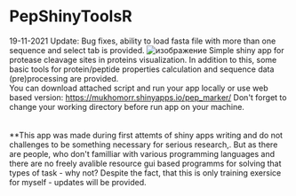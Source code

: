 # PepShinyToolsR
19-11-2021 Update: Bug fixes, ability to load fasta file with more than one sequence and select tab is provided.
![изображение](https://user-images.githubusercontent.com/86622871/142654016-a40d7b1b-b5ab-4338-9802-381bd5391914.png)
Simple shiny app for protease cleavage sites in proteins visualization. In addition to this, some basic tools for protein/peptide properties calculation and sequence data (pre)processing are provided.\
You can download attached script and run your app locally or use web based version:  https://mukhomorr.shinyapps.io/pep_marker/
Don't forget to change your working directory before run app on your machine.\
\
\
**This app was made during first attemts of shiny apps writing and do not challenges to be something necessary for serious research,. But as there are people, who don't familliar with various programming languages and there are no freely avalible resource gui based programms for solving that types of task - why not? Despite the fact, that this is only training exersice for myself - updates will be provided.
